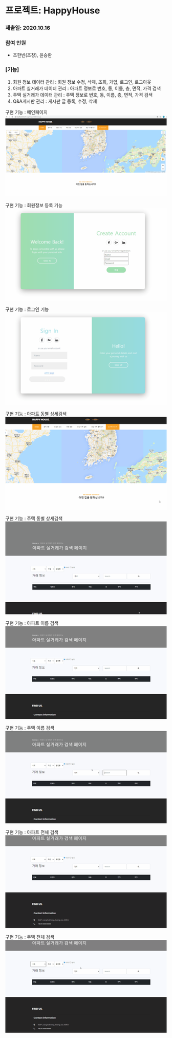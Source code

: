 
# 프로젝트: HappyHouse

### 제출일: 2020.10.16

### 참여 인원
- 조한빈(조장), 윤승환
 
### [기능]
1. 회원 정보 데이터 관리 : 회원 정보 수정, 삭제, 조회, 가입, 로그인, 로그아웃
2. 아파트 실거래가 데이터 관리 : 아파트 정보로 번호, 동, 이름, 층, 면적, 가격 검색
3. 주택 실거래가 데이터 관리 : 주택 정보로 번호, 동, 이름, 층, 면적, 가격 검색
4. Q&A게시판 관리 : 게시판 글 등록, 수정, 삭제

구현 기능 : 메인페이지
![실행화면캡쳐](./capture/메인.gif)


구현 기능 : 회원정보 등록 기능
![실행화면캡쳐](./capture/회원가입.gif)

구현 기능 : 로그인 기능
![실행화면캡쳐](./capture/로그인.gif)

구현 기능 : 아파트 동별 상세검색
![실행화면캡쳐](./capture/아파트동별상세검색.gif)

구현 기능 : 주택 동별 상세검색
![실행화면캡쳐](./capture/주택동별상세검색.gif)

구현 기능 : 아파트 이름 검색
![실행화면캡쳐](./capture/아파트이름검색.gif)

구현 기능 : 주택 이름 검색
![실행화면캡쳐](./capture/빌라이름검색.gif)

구현 기능 : 아파트 전체 검색
![실행화면캡쳐](./capture/아파트전체검색.gif)

구현 기능 : 주택 전체 검색
![실행화면캡쳐](./capture/빌라전체검색.gif)
